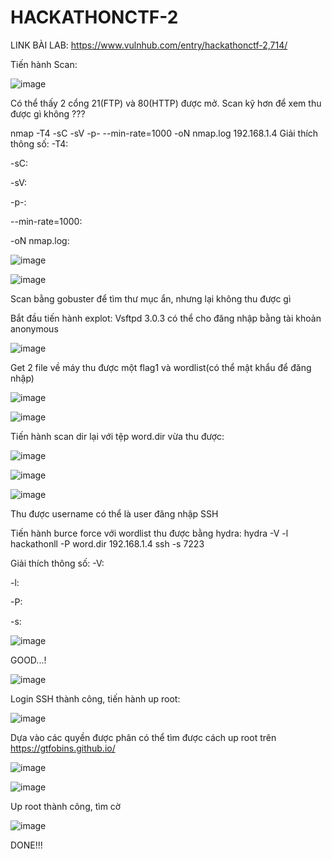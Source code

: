 # HACKATHONCTF-2
LINK BÀI LAB:
https://www.vulnhub.com/entry/hackathonctf-2,714/

Tiến hành Scan:

![image](https://user-images.githubusercontent.com/72652376/125218808-ddb9cd00-e2ed-11eb-8b65-c280f72289d8.png)

Có thể thấy 2 cổng 21(FTP) và 80(HTTP) được mở. Scan kỹ hơn để xem thu được gì không ???

nmap -T4 -sC -sV -p- --min-rate=1000 -oN nmap.log 192.168.1.4
Giải thích thông số:
-T4:

-sC:

-sV:

-p-:

--min-rate=1000:

-oN nmap.log:


![image](https://user-images.githubusercontent.com/72652376/125222885-08f3ea80-e2f5-11eb-9917-9ae1d2e2c04a.png)


![image](https://user-images.githubusercontent.com/72652376/125220145-676a9a00-e2f0-11eb-8278-1213491437fb.png)

Scan bằng gobuster để tìm thư mục ẩn, nhưng lại không thu được gì

Bắt đầu tiến hành explot:
Vsftpd 3.0.3 có thể cho đăng nhập bằng tài khoản anonymous 

![image](https://user-images.githubusercontent.com/72652376/125220511-14451700-e2f1-11eb-9bf2-cd625e092481.png)

Get 2 file về máy thu được một flag1 và wordlist(có thể mật khẩu để đăng nhập)

![image](https://user-images.githubusercontent.com/72652376/125220630-40f92e80-e2f1-11eb-923d-717265de9c7e.png)

![image](https://user-images.githubusercontent.com/72652376/125220648-4b1b2d00-e2f1-11eb-92ba-d1da0de1a75f.png)

Tiến hành scan dir lại với tệp word.dir vừa thu được:

![image](https://user-images.githubusercontent.com/72652376/125221517-7eaa8700-e2f2-11eb-8cf7-b83733473c2c.png)

![image](https://user-images.githubusercontent.com/72652376/125221555-8e29d000-e2f2-11eb-95c0-c8d3c23293e1.png)

![image](https://user-images.githubusercontent.com/72652376/125221585-9bdf5580-e2f2-11eb-9f03-fd1168e9ba5e.png)

Thu được username có thể là user đăng nhập SSH

Tiến hành burce force với wordlist thu được bằng hydra:
hydra -V -l hackathonll -P word.dir 192.168.1.4 ssh -s 7223

Giải thích thông số:
-V:

-l:

-P:

-s:


![image](https://user-images.githubusercontent.com/72652376/125223282-b404a400-e2f5-11eb-8662-3368aaa8af3e.png)

GOOD...!

![image](https://user-images.githubusercontent.com/72652376/125223469-0776f200-e2f6-11eb-890f-78581df6bb7c.png)

Login SSH thành công, tiến hành up root:

![image](https://user-images.githubusercontent.com/72652376/125223832-9f74db80-e2f6-11eb-8a52-c8f518d13341.png)

Dựa vào các quyền được phân có thể tìm được cách up root trên https://gtfobins.github.io/

![image](https://user-images.githubusercontent.com/72652376/125223957-d1863d80-e2f6-11eb-9309-8af4688413e4.png)


![image](https://user-images.githubusercontent.com/72652376/125223932-c7fcd580-e2f6-11eb-891b-4f02f37ecc46.png)

Up root thành công, tìm cờ

![image](https://user-images.githubusercontent.com/72652376/125224111-25912200-e2f7-11eb-8987-9d86995d7895.png)

DONE!!!

